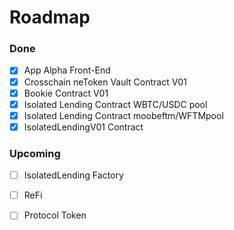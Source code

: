# Roadmap

### Done

* [x] App Alpha Front-End
* [x] Crosschain neToken Vault Contract V01
* [x] Bookie Contract V01
* [x] Isolated Lending Contract WBTC/USDC pool
* [x] Isolated Lending Contract moobeftm/WFTMpool
* [x] IsolatedLendingV01 Contract

### Upcoming

* [ ] IsolatedLending Factory
* [ ] ReFi
* [ ] Protocol Token

